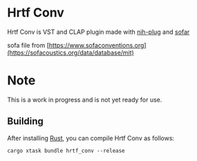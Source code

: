 # Hrtf Conv
Hrtf Conv is VST and CLAP plugin made with [nih-plug](https://https://github.com/robbert-vdh/nih-plug) and [sofar](https://github.com/duncaneddy/rsofa)

sofa file from [https://www.sofaconventions.org](https://sofacoustics.org/data/database/mit)

# Note
This is a work in progress and is not yet ready for use.

## Building

After installing [Rust](https://rustup.rs/), you can compile Hrtf Conv as follows:

```shell
cargo xtask bundle hrtf_conv --release
```
